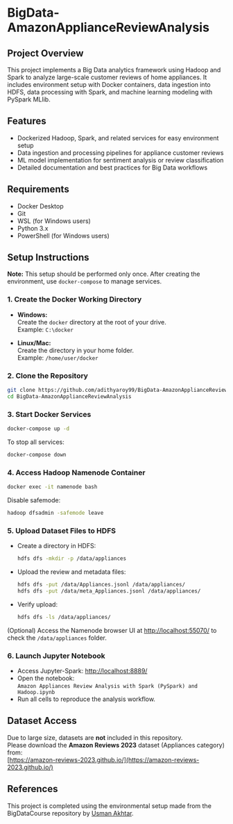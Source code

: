 # BigData-AmazonApplianceReviewAnalysis

## Project Overview
This project implements a Big Data analytics framework using Hadoop and Spark to analyze large-scale customer reviews of home appliances. It includes environment setup with Docker containers, data ingestion into HDFS, data processing with Spark, and machine learning modeling with PySpark MLlib.

## Features
- Dockerized Hadoop, Spark, and related services for easy environment setup
- Data ingestion and processing pipelines for appliance customer reviews
- ML model implementation for sentiment analysis or review classification
- Detailed documentation and best practices for Big Data workflows

## Requirements
- Docker Desktop  
- Git  
- WSL (for Windows users)  
- Python 3.x  
- PowerShell (for Windows users)

## Setup Instructions

**Note:** This setup should be performed only once. After creating the environment, use `docker-compose` to manage services.

### 1. Create the Docker Working Directory

- **Windows:**  
  Create the `docker` directory at the root of your drive.  
  Example: `C:\docker`

- **Linux/Mac:**  
  Create the directory in your home folder.  
  Example: `/home/user/docker`

### 2. Clone the Repository
```bash
git clone https://github.com/adithyaroy99/BigData-AmazonApplianceReviewAnalysis.git
cd BigData-AmazonApplianceReviewAnalysis
```

### 3. Start Docker Services
```bash
docker-compose up -d
```
To stop all services:
```bash
docker-compose down
```

### 4. Access Hadoop Namenode Container
```bash
docker exec -it namenode bash
```
Disable safemode:
```bash
hadoop dfsadmin -safemode leave
```

### 5. Upload Dataset Files to HDFS

- Create a directory in HDFS:
  ```bash
  hdfs dfs -mkdir -p /data/appliances
  ```
- Upload the review and metadata files:
  ```bash
  hdfs dfs -put /data/Appliances.jsonl /data/appliances/
  hdfs dfs -put /data/meta_Appliances.jsonl /data/appliances/
  ```
- Verify upload:
  ```bash
  hdfs dfs -ls /data/appliances/
  ```

(Optional) Access the Namenode browser UI at [http://localhost:55070/](http://localhost:55070/) to check the `/data/appliances` folder.

### 6. Launch Jupyter Notebook

- Access Jupyter-Spark: [http://localhost:8889/](http://localhost:8889/)
- Open the notebook:  
  `Amazon Appliances Review Analysis with Spark (PySpark) and Hadoop.ipynb`
- Run all cells to reproduce the analysis workflow.

## Dataset Access

Due to large size, datasets are **not** included in this repository.  
Please download the **Amazon Reviews 2023** dataset (Appliances category) from:  
[https://amazon-reviews-2023.github.io/](https://amazon-reviews-2023.github.io/)

## References

This project is completed using the environmental setup made from the BigDataCourse repository by [Usman Akhtar](https://github.com/usmanakhtar/BigDataCourse).
